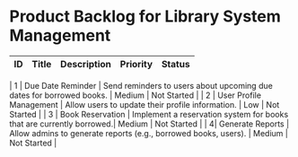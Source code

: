 # Product Backlog for Library System Management

| ID | Title                          | Description                                                          | Priority | Status      |
|----|--------------------------------|----------------------------------------------------------------------|----------|-------------|

| 1  | Due Date Reminder              | Send reminders to users about upcoming due dates for borrowed books. | Medium   | Not Started |
| 2 | User Profile Management         | Allow users to update their profile information.                     | Low      | Not Started |
| 3 | Book Reservation                | Implement a reservation system for books that are currently borrowed.| Medium   | Not Started |
| 4| Generate Reports                 | Allow admins to generate reports (e.g., borrowed books, users).      | Medium   | Not Started |
